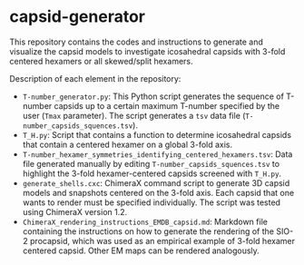 # capsid-generator
This repository contains the codes and instructions to generate and visualize the capsid models to investigate icosahedral capsids with 3-fold centered hexamers or all skewed/split hexamers.

Description of each element in the repository:
+ `T-number_generator.py`: This Python script generates the sequence of T-number capsids up to a certain maximum T-number specified by the user (`Tmax` parameter). The script generates a `tsv` data file (`T-number_capsids_squences.tsv`).
+ `T_H.py`: Script that contains a function to determine icosahedral capsids that contain a centered hexamer on a global 3-fold axis.
+ `T-number_hexamer_symmetries_identifying_centered_hexamers.tsv`: Data file generated manually by editing `T-number_capsids_squences.tsv` to highlight the 3-fold hexamer-centered capsids screened with `T_H.py`.
+ `generate_shells.cxc`: ChimeraX command script to generate 3D capsid models and snapshots centered on the 3-fold axis. Each capsid that one wants to render must be specified individually. The script was tested using ChimeraX version 1.2.
+ `ChimeraX_rendering_instructions_EMDB_capsid.md`: Markdown file containing the instructions on how to generate the rendering of the SIO-2 procapsid, which was used as an empirical example of 3-fold hexamer centered capsid. Other EM maps can be rendered analogously.
